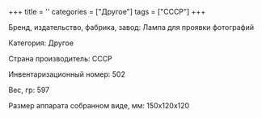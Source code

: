 +++
title = ''
categories = ["Другое"]
tags = ["СССР"]
+++

Бренд, издательство, фабрика, завод: Лампа для проявки фотографий

Категория: Другое

Страна производитель: СССР

Инвентаризационный номер: 502

Вес, гр: 597

Размер аппарата  собранном виде, мм: 150х120х120

